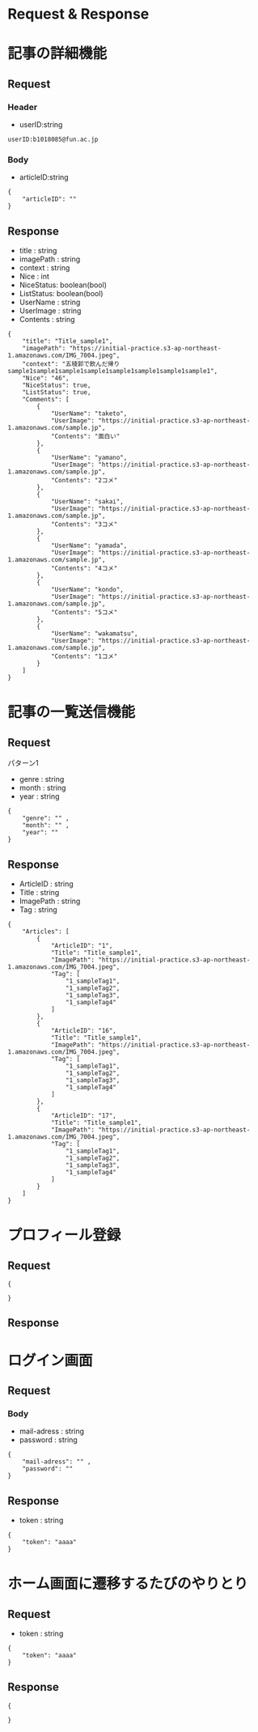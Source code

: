 # Request & Response
# 記事の詳細機能
## Request
### Header
- userID:string
```
userID:b1018085@fun.ac.jp
```
### Body
- articleID:string
```cassandraql
{
    "articleID": "" 
}
```
 ## Response
- title : string
- imagePath : string
- context : string
- Nice : int
- NiceStatus: boolean(bool)
- ListStatus: boolean(bool)
- UserName : string
- UserImage : string
- Contents : string
```
{
    "title": "Title_sample1",
    "imagePath": "https://initial-practice.s3-ap-northeast-1.amazonaws.com/IMG_7004.jpeg",
    "context": "五稜郭で飲んだ帰りsample1sample1sample1sample1sample1sample1sample1sample1",
    "Nice": "46",
    "NiceStatus": true,
    "ListStatus": true,
    "Comments": [
        {
            "UserName": "taketo",
            "UserImage": "https://initial-practice.s3-ap-northeast-1.amazonaws.com/sample.jp",
            "Contents": "面白い"
        },
        {
            "UserName": "yamano",
            "UserImage": "https://initial-practice.s3-ap-northeast-1.amazonaws.com/sample.jp",
            "Contents": "2コメ"
        },
        {
            "UserName": "sakai",
            "UserImage": "https://initial-practice.s3-ap-northeast-1.amazonaws.com/sample.jp",
            "Contents": "3コメ"
        },
        {
            "UserName": "yamada",
            "UserImage": "https://initial-practice.s3-ap-northeast-1.amazonaws.com/sample.jp",
            "Contents": "4コメ"
        },
        {
            "UserName": "kondo",
            "UserImage": "https://initial-practice.s3-ap-northeast-1.amazonaws.com/sample.jp",
            "Contents": "5コメ"
        },
        {
            "UserName": "wakamatsu",
            "UserImage": "https://initial-practice.s3-ap-northeast-1.amazonaws.com/sample.jp",
            "Contents": "1コメ"
        }
    ]
}
```

# 記事の一覧送信機能
## Request  
パターン1  
- genre : string
- month : string
- year  : string 

```cassandraql
{
    "genre": "" ,
    "month": "" ,
    "year": ""
}
```

 ## Response
- ArticleID : string
- Title     : string
- ImagePath : string
- Tag       : string
```cassandraql
{
    "Articles": [
        {
            "ArticleID": "1",
            "Title": "Title_sample1",
            "ImagePath": "https://initial-practice.s3-ap-northeast-1.amazonaws.com/IMG_7004.jpeg",
            "Tag": [
                "1_sampleTag1",
                "1_sampleTag2",
                "1_sampleTag3",
                "1_sampleTag4"
            ]
        },
        {
            "ArticleID": "16",
            "Title": "Title_sample1",
            "ImagePath": "https://initial-practice.s3-ap-northeast-1.amazonaws.com/IMG_7004.jpeg",
            "Tag": [
                "1_sampleTag1",
                "1_sampleTag2",
                "1_sampleTag3",
                "1_sampleTag4"
            ]
        },
        {
            "ArticleID": "17",
            "Title": "Title_sample1",
            "ImagePath": "https://initial-practice.s3-ap-northeast-1.amazonaws.com/IMG_7004.jpeg",
            "Tag": [
                "1_sampleTag1",
                "1_sampleTag2",
                "1_sampleTag3",
                "1_sampleTag4"
            ]
        }
    ]
}
```

# プロフィール登録
## Request
```
{
    
}
```
## Response

# ログイン画面
## Request
### Body
- mail-adress : string
- password    : string
```
{
    "mail-adress": "" ,
    "password": "" 
}
```
 ## Response
 - token : string
```
{
    "token": "aaaa" 
}
```
 # ホーム画面に遷移するたびのやりとり
## Request
- token : string
```
{
    "token": "aaaa" 
}
```
 ## Response
 ```
 {

 }
 ```
